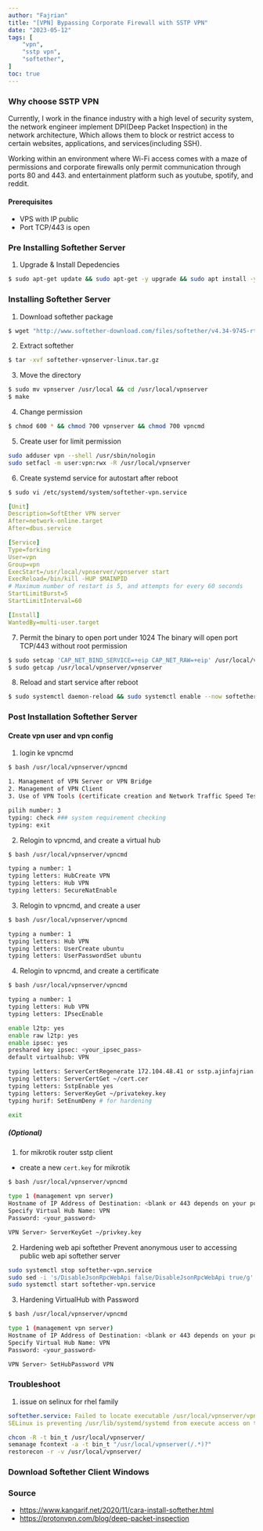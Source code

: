 ```yaml
---
author: "Fajrian"
title: "[VPN] Bypassing Corporate Firewall with SSTP VPN"
date: "2023-05-12"
tags: [
    "vpn",
    "sstp vpn",
    "softether",
]
toc: true
---
```


### Why choose SSTP VPN
Currently, I work in the finance industry with a high level of security system, the network engineer implement DPI(Deep Packet Inspection) in the network architecture, Which allows them to block or restrict access to certain websites, applications, and services(including SSH). 

Working within an environment where Wi-Fi access comes with a maze of permissions and corporate firewalls only permit communication through ports 80 and 443. and entertainment platform such as youtube, spotify, and reddit. 

#### Prerequisites

- VPS with IP public
- Port TCP/443 is open

### Pre Installing Softether Server
1. Upgrade & Install Depedencies
```sh
$ sudo apt-get update && sudo apt-get -y upgrade && sudo apt install -y wget build-essential nano tar acl
```

### Installing Softether Server
1. Download softether package
```sh
$ wget "http://www.softether-download.com/files/softether/v4.34-9745-rtm-2020.04.05-tree/Linux/SoftEther_VPN_Server/64bit_-_Intel_x64_or_AMD64/softether-vpnserver-v4.34-9745-rtm-2020.04.05-linux-x64-64bit.tar.gz" -O softether-vpnserver-linux.tar.gz
```

2. Extract softether
```sh
$ tar -xvf softether-vpnserver-linux.tar.gz
```

3. Move the directory
```sh
$ sudo mv vpnserver /usr/local && cd /usr/local/vpnserver
$ make
```

4. Change permission
```sh
$ chmod 600 * && chmod 700 vpnserver && chmod 700 vpncmd
```

5. Create user for limit permission
```sh
sudo adduser vpn --shell /usr/sbin/nologin
sudo setfacl -m user:vpn:rwx -R /usr/local/vpnserver 
```

6. Create systemd service for autostart after reboot
```sh
$ sudo vi /etc/systemd/system/softether-vpn.service
```

```yaml
[Unit]
Description=SoftEther VPN server
After=network-online.target
After=dbus.service

[Service]
Type=forking
User=vpn
Group=vpn
ExecStart=/usr/local/vpnserver/vpnserver start
ExecReload=/bin/kill -HUP $MAINPID
# Maximum number of restart is 5, and attempts for every 60 seconds
StartLimitBurst=5
StartLimitInterval=60

[Install]
WantedBy=multi-user.target
```

7. Permit the binary to open port under 1024
The binary will open port TCP/443 without root permission
```sh
$ sudo setcap 'CAP_NET_BIND_SERVICE=+eip CAP_NET_RAW=+eip' /usr/local/vpnserver/vpnserver
$ sudo getcap /usr/local/vpnserver/vpnserver
```

8. Reload and start service after reboot
```sh
$ sudo systemctl daemon-reload && sudo systemctl enable --now softether-vpn.service
```

### Post Installation Softether Server

#### Create vpn user and vpn config
1. login ke vpncmd
```sh
$ bash /usr/local/vpnserver/vpncmd
```

```sh
1. Management of VPN Server or VPN Bridge
2. Management of VPN Client
3. Use of VPN Tools (certificate creation and Network Traffic Speed Test Tool)

pilih number: 3
typing: check ### system requirement checking 
typing: exit
```

2. Relogin to vpncmd, and create a virtual hub
```sh
$ bash /usr/local/vpnserver/vpncmd

typing a number: 1
typing letters: HubCreate VPN
typing letters: Hub VPN
typing letters: SecureNatEnable
```

3. Relogin to vpncmd, and create a user
```sh
$ bash /usr/local/vpnserver/vpncmd

typing a number: 1
typing letters: Hub VPN
typing letters: UserCreate ubuntu
typing letters: UserPasswordSet ubuntu
```

4. Relogin to vpncmd, and create a certificate
```sh
$ bash /usr/local/vpnserver/vpncmd

typing a number: 1
typing letters: Hub VPN
typing letters: IPsecEnable

enable l2tp: yes
enable raw l2tp: yes
enable ipsec: yes
preshared key ipsec: <your_ipsec_pass>
default virtualhub: VPN

typing letters: ServerCertRegenerate 172.104.48.41 or sstp.ajinfajrian.id
typing letters: ServerCertGet ~/cert.cer
typing letters: SstpEnable yes
typing letters: ServerKeyGet ~/privatekey.key
typing hurif: SetEnumDeny # for hardening

exit
```

##### (Optional) 
1. for mikrotik router sstp client
- create a new `cert.key` for mikrotik
```sh
$ bash /usr/local/vpnserver/vpncmd

type 1 (management vpn server)
Hostname of IP Address of Destination: <blank or 443 depends on your port config>
Specify Virtual Hub Name: VPN
Password: <your_password>

VPN Server> ServerKeyGet ~/privkey.key
```

2. Hardening web api softether
Prevent anonymous user to accessing public web api softether server
```sh
sudo systemctl stop softether-vpn.service
sudo sed -i 's/DisableJsonRpcWebApi false/DisableJsonRpcWebApi true/g' vpn_server.config
sudo systemctl start softether-vpn.service
```

3. Hardening VirtualHub with Password
```sh
$ bash /usr/local/vpnserver/vpncmd

type 1 (management vpn server)
Hostname of IP Address of Destination: <blank or 443 depends on your port config>
Specify Virtual Hub Name: VPN
Password: <your_password>

VPN Server> SetHubPassword VPN
```


### Troubleshoot 
1. issue on selinux for rhel family
```yaml
softether.service: Failed to locate executable /usr/local/vpnserver/vpnserver: Permission denied
SELinux is preventing /usr/lib/systemd/systemd from execute access on the file vpnserver.
```

```sh
chcon -R -t bin_t /usr/local/vpnserver/
semanage fcontext -a -t bin_t "/usr/local/vpnserver(/.*)?"
restorecon -r -v /usr/local/vpnserver/
```


### Download Softether Client Windows

### Source
- https://www.kangarif.net/2020/11/cara-install-softether.html
- https://protonvpn.com/blog/deep-packet-inspection